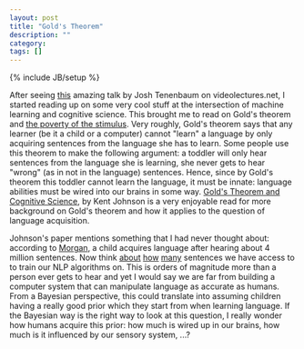 ```yaml
---
layout: post
title: "Gold's Theorem"
description: ""
category:
tags: []
---
```

{% include JB/setup %}

After seeing [this](http://videolectures.net/icml07_tenenbaum_bmhi/) amazing talk by Josh Tenenbaum on videolectures.net, I started reading up on some very cool stuff at the intersection of machine learning and cognitive science. This brought me to read on Gold's theorem and [the poverty of the stimulus](http://en.wikipedia.org/wiki/Poverty_of_the_stimulus). Very roughly, Gold's theorem says that any learner (be it a child or a computer) cannot "learn" a language by only acquiring sentences from the language she has to learn. Some people use this theorem to make the following argument: a toddler will only hear sentences from the language she is learning, she never gets to hear "wrong" (as in not in the language) sentences. Hence, since by Gold's theorem this toddler cannot learn the language, it must be innate: language abilities must be wired into our brains in some way. [Gold's Theorem and Cognitive Science](http://www.cog.jhu.edu/courses/680/papers/Johnson.GoldsTheorem.pdf), by Kent Johnson is a very enjoyable read for more background on Gold's theorem and how it applies to the question of language acquisition.

Johnson's paper mentions something that I had never thought about: according to [Morgan](http://www.google.co.uk/search?hl=en&lr=&q=%22Morgan%22+%22Learnability+Considerations+*+*+Nature%22), a child acquires language after hearing about 4 million sentences. Now think [about](http://trec.nist.gov/data/reuters/reuters.html) [how](http://www.inf.ed.ac.uk/resources/corpora/) [many](http://www.ldc.upenn.edu/Catalog/index.jsp) sentences we have access to to train our NLP algorithms on. This is orders of magnitude more than a person ever gets to hear and yet I would say we are far from building a computer system that can manipulate language as accurate as humans. From a Bayesian perspective, this could translate into assuming children having a really good prior which they start from when learning language. If the Bayesian way is the right way to look at this question, I really wonder how humans acquire this prior: how much is wired up in our brains, how much is it influenced by our sensory system, ...?